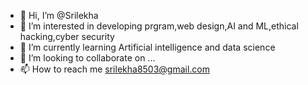 - 👋 Hi, I’m @Srilekha
- 👀 I’m interested in developing prgram,web design,AI and ML,ethical hacking,cyber security 
- 🌱 I’m currently learning Artificial intelligence and data science
- 💞️ I’m looking to collaborate on ...
- 📫 How to reach me srilekha8503@gmail.com

<!---
Srilekhabindu/Srilekhabindu is a ✨ special ✨ repository because its `README.md` (this file) appears on your GitHub profile.
You can click the Preview link to take a look at your changes.
--->
